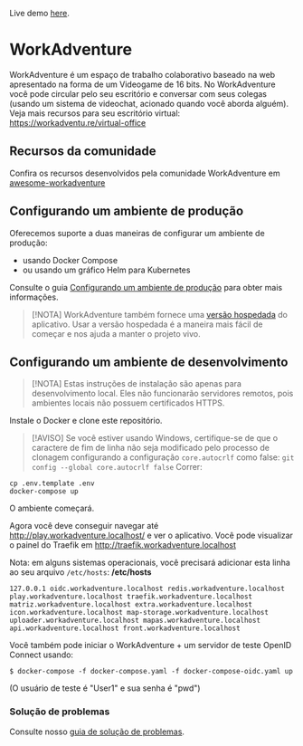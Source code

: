 

Live demo [here](https://play.staging.workadventu.re/@/tcm/workadventure/wa-village).

# WorkAdventure
WorkAdventure é um espaço de trabalho colaborativo baseado na web apresentado na forma de um Videogame de 16 bits.
No WorkAdventure você pode circular pelo seu escritório e conversar com seus colegas (usando um sistema de videochat, acionado quando você aborda alguém).
Veja mais recursos para seu escritório virtual: https://workadventu.re/virtual-office

## Recursos da comunidade
Confira os recursos desenvolvidos pela comunidade WorkAdventure em [awesome-workadventure](https://github.com/workadventure/awesome-workadventure)

## Configurando um ambiente de produção
Oferecemos suporte a duas maneiras de configurar um ambiente de produção:
- usando Docker Compose
- ou usando um gráfico Helm para Kubernetes

Consulte o guia [Configurando um ambiente de produção](docs/others/self-hosting/install.md) para obter mais informações.

> [!NOTA]
> WorkAdventure também fornece uma [versão hospedada](https://workadventu.re) do aplicativo. Usar a versão hospedada é 
> a maneira mais fácil de começar e nos ajuda a manter o projeto vivo.

## Configurando um ambiente de desenvolvimento

> [!NOTA]
> Estas instruções de instalação são apenas para desenvolvimento local. Eles não funcionarão
> servidores remotos, pois ambientes locais não possuem certificados HTTPS.

Instale o Docker e clone este repositório.

> [!AVISO]
> Se você estiver usando Windows, certifique-se de que o caractere de fim de linha não seja modificado pelo processo de clonagem configurando
> a configuração `core.autocrlf` como false: `git config --global core.autocrlf false`
Correr:

```
cp .env.template .env
docker-compose up
```

O ambiente começará.

Agora você deve conseguir navegar até http://play.workadventure.localhost/ e ver o aplicativo.
Você pode visualizar o painel do Traefik em http://traefik.workadventure.localhost

Nota: em alguns sistemas operacionais, você precisará adicionar esta linha ao seu arquivo `/etc/hosts`:
**/etc/hosts**
```
127.0.0.1 oidc.workadventure.localhost redis.workadventure.localhost play.workadventure.localhost traefik.workadventure.localhost matriz.workadventure.localhost extra.workadventure.localhost icon.workadventure.localhost map-storage.workadventure.localhost uploader.workadventure.localhost mapas.workadventure.localhost api.workadventure.localhost front.workadventure.localhost
```

Você também pode iniciar o WorkAdventure + um servidor de teste OpenID Connect usando:
```console
$ docker-compose -f docker-compose.yaml -f docker-compose-oidc.yaml up
```

(O usuário de teste é "User1" e sua senha é "pwd")
### Solução de problemas
Consulte nosso [guia de solução de problemas](docs/dev/troubleshooting.md).
